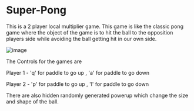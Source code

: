 # Super-Pong

This is a 2 player local multiplier game. This game is like the classic pong game where the object of the game is to hit the ball to the opposition players side while avoiding the ball getting hit in our own side.

![image](https://user-images.githubusercontent.com/93953652/158016173-2d75bb52-196c-4e9a-bf5b-b547fd96f591.png)


The Controls for the games are 

Player 1 - 'q' for paddle to go up ,
           'a' for paddle to go down
           
          
Player 2 - 'p' for paddle to go up ,
           'l' for paddle to go down
           
           
           
There are also hidden randomly generated powerup which change the size and shape of the ball.



           
    
